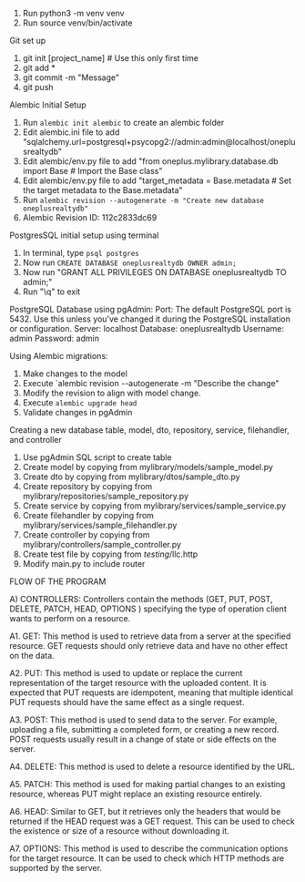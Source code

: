 1. Run python3 -m venv venv
2. Run source venv/bin/activate

Git set up

1. git init [project_name] # Use this only first time
2. git add \*
3. git commit -m "Message"
4. git push

Alembic Initial Setup

1. Run `alembic init alembic` to create an alembic folder
2. Edit alembic.ini file to add "sqlalchemy.url=postgresql+psycopg2://admin:admin@localhost/oneplusrealtydb"
3. Edit alembic/env.py file to add "from oneplus.mylibrary.database.db import Base # Import the Base class"
4. Edit alembic/env.py file to add "target_metadata = Base.metadata # Set the target metadata to the Base.metadata"
5. Run `alembic revision --autogenerate -m "Create new database oneplusrealtydb"`
6. Alembic Revision ID: 112c2833dc69

PostgresSQL initial setup using terminal

1. In terminal, type `psql postgres`
2. Now run `CREATE DATABASE oneplusrealtydb OWNER admin;`
3. Now run "GRANT ALL PRIVILEGES ON DATABASE oneplusrealtydb TO admin;"
4. Run "\q" to exit

PostgreSQL Database using pgAdmin:
Port: The default PostgreSQL port is 5432. Use this unless you've changed it during the PostgreSQL installation or configuration.
Server: localhost
Database: oneplusrealtydb
Username: admin
Password: admin

Using Alembic migrations:

1. Make changes to the model
2. Execute `alembic revision --autogenerate -m "Describe the change"
3. Modify the revision to align with model change.
4. Execute `alembic upgrade head`
5. Validate changes in pgAdmin

Creating a new database table, model, dto, repository, service, filehandler, and controller

1. Use pgAdmin SQL script to create table
2. Create model by copying from mylibrary/models/sample_model.py
3. Create dto by copying from mylibrary/dtos/sample_dto.py
4. Create repository by copying from mylibrary/repositories/sample_repository.py
5. Create service by copying from mylibrary/services/sample_service.py
6. Create filehandler by copying from mylibrary/services/sample_filehandler.py
7. Create controller by copying from mylibrary/controllers/sample_controller.py
8. Create test file by copying from _testing_/llc.http
9. Modify main.py to include router

FLOW OF THE PROGRAM

A) CONTROLLERS:
Controllers contain the methods (GET, PUT, POST, DELETE, PATCH, HEAD, OPTIONS ) specifying the type of operation client wants to perform on a resource.

A1. GET: This method is used to retrieve data from a server at the specified resource. GET requests should only retrieve data and have no other effect on the data.

A2. PUT: This method is used to update or replace the current representation of the target resource with the uploaded content. It is expected that PUT requests are idempotent, meaning that multiple identical PUT requests should have the same effect as a single request.

A3. POST: This method is used to send data to the server. For example, uploading a file, submitting a completed form, or creating a new record. POST requests usually result in a change of state or side effects on the server.

A4. DELETE: This method is used to delete a resource identified by the URL.

A5. PATCH: This method is used for making partial changes to an existing resource, whereas PUT might replace an existing resource entirely.

A6. HEAD: Similar to GET, but it retrieves only the headers that would be returned if the HEAD request was a GET request. This can be used to check the existence or size of a resource without downloading it.

A7. OPTIONS: This method is used to describe the communication options for the target resource. It can be used to check which HTTP methods are supported by the server.
